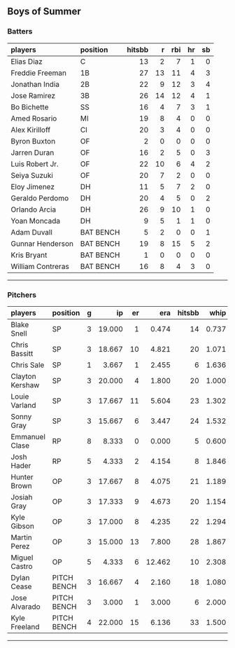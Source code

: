 ## Boys of Summer

### Batters

 
|players           |position  | hitsbb|  r| rbi| hr| sb| 
|:-----------------|:---------|------:|--:|---:|--:|--:| 
|Elias Diaz        |C         |     13|  2|   7|  1|  0| 
|Freddie Freeman   |1B        |     27| 13|  11|  4|  3| 
|Jonathan India    |2B        |     22|  9|  12|  3|  4| 
|Jose Ramirez      |3B        |     26| 14|  12|  4|  1| 
|Bo Bichette       |SS        |     16|  4|   7|  3|  1| 
|Amed Rosario      |MI        |     19|  8|   4|  0|  0| 
|Alex Kirilloff    |CI        |     20|  3|   4|  0|  0| 
|Byron Buxton      |OF        |      2|  0|   0|  0|  0| 
|Jarren Duran      |OF        |     16|  2|   5|  0|  3| 
|Luis Robert Jr.   |OF        |     22| 10|   6|  4|  2| 
|Seiya Suzuki      |OF        |     20|  7|   2|  0|  0| 
|Eloy Jimenez      |DH        |     11|  5|   7|  2|  0| 
|Geraldo Perdomo   |DH        |     20|  4|   5|  0|  2| 
|Orlando Arcia     |DH        |     26|  9|  10|  1|  0| 
|Yoan Moncada      |DH        |      9|  5|   1|  1|  0| 
|Adam Duvall       |BAT BENCH |      5|  2|   0|  0|  1| 
|Gunnar Henderson  |BAT BENCH |     19|  8|  15|  5|  2| 
|Kris Bryant       |BAT BENCH |      1|  0|   0|  0|  0| 
|William Contreras |BAT BENCH |     16|  8|   4|  3|  0| 


* * *

### Pitchers

 
|players         |position    |  g|     ip| er|    era| hitsbb|  whip| so|  w| sv| 
|:---------------|:-----------|--:|------:|--:|------:|------:|-----:|--:|--:|--:| 
|Blake Snell     |SP          |  3| 19.000|  1|  0.474|     14| 0.737| 27|  1|  0| 
|Chris Bassitt   |SP          |  3| 18.667| 10|  4.821|     20| 1.071| 18|  2|  0| 
|Chris Sale      |SP          |  1|  3.667|  1|  2.455|      6| 1.636|  6|  0|  0| 
|Clayton Kershaw |SP          |  3| 20.000|  4|  1.800|     20| 1.000| 23|  2|  0| 
|Louie Varland   |SP          |  3| 17.667| 11|  5.604|     23| 1.302| 16|  1|  0| 
|Sonny Gray      |SP          |  3| 15.667|  6|  3.447|     24| 1.532| 10|  0|  0| 
|Emmanuel Clase  |RP          |  8|  8.333|  0|  0.000|      5| 0.600| 12|  0|  4| 
|Josh Hader      |RP          |  5|  4.333|  2|  4.154|      8| 1.846|  5|  0|  3| 
|Hunter Brown    |OP          |  3| 17.667|  8|  4.075|     21| 1.189| 17|  1|  0| 
|Josiah Gray     |OP          |  3| 17.333|  9|  4.673|     20| 1.154| 15|  0|  0| 
|Kyle Gibson     |OP          |  3| 17.000|  8|  4.235|     22| 1.294| 14|  2|  0| 
|Martin Perez    |OP          |  3| 15.000| 13|  7.800|     28| 1.867| 10|  0|  0| 
|Miguel Castro   |OP          |  5|  4.333|  6| 12.462|     10| 2.308|  3|  0|  2| 
|Dylan Cease     |PITCH BENCH |  3| 16.667|  4|  2.160|     18| 1.080| 23|  0|  0| 
|Jose Alvarado   |PITCH BENCH |  3|  3.000|  1|  3.000|      6| 2.000|  5|  0|  1| 
|Kyle Freeland   |PITCH BENCH |  4| 22.000| 15|  6.136|     33| 1.500|  8|  0|  0| 


* * *


